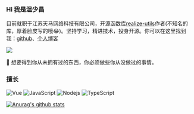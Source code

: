 ### Hi 我是温少昌

目前就职于江苏天马网络科技有限公司，开源函数库[realize-utils](https://github.com/wenreq/realize-utils)作者(不知名的库，厚着脸皮写的哦😂)。坚持学习，精进技术，投身开源。你可以在这里找到我：[github](https://github.com/wenreq)、[个人博客](http://124.222.234.238/blog/)

![](https://visitor-badge.glitch.me/badge?page_id=wenreq.wenreq)

💬 想要得到你从未拥有过的东西，你必须做些你从没做过的事情。

### 擅长

![Vue](https://img.shields.io/badge/-Vue-339933?style=flat-square&logo=vue.js&logoColor=white)
![JavaScript](https://img.shields.io/badge/-JavaScript-black?style=flat-square&logo=javascript)
![Nodejs](https://img.shields.io/badge/-Nodejs-339933?style=flat-square&logo=Node.js&logoColor=white)
![TypeScript](https://img.shields.io/badge/-TypeScript-007ACC?style=flat-square&logo=typescript&logoColor=white)

[![Anurag's github stats](https://github-readme-stats.vercel.app/api?username=wenreq)](https://github.com/anuraghazra/github-readme-stats)

<!--
**wenreq/wenreq** is a ✨ _special_ ✨ repository because its `README.md` (this file) appears on your GitHub profile.

Here are some ideas to get you started:

- 🔭 I’m currently working on ...
- 🌱 I’m currently learning ...
- 👯 I’m looking to collaborate on ...
- 🤔 I’m looking for help with ...
- 💬 Ask me about ...
- 📫 How to reach me: ...
- 😄 Pronouns: ...
- ⚡ Fun fact: ...
-->
